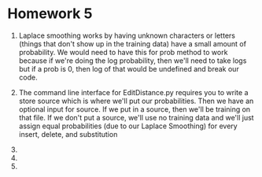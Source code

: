 # Homework 5

1. Laplace smoothing works by having unknown characters or letters (things that don't show up in the training data) have a small amount of probability. We would need to have this for prob method to work because if we're doing the log probability, then we'll need to take logs but if a prob is 0, then log of that would be undefined and break our code.

2. The command line interface for EditDistance.py requires you to write a store source which is where we'll put our probabilities. Then we have an optional input for source. If we put in a source, then we'll be training on that file. If we don't put a source, we'll use no training data and we'll just assign equal probabilities (due to our Laplace Smoothing) for every insert, delete, and substitution

3. 

4. 

5.